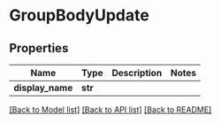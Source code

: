 # GroupBodyUpdate

## Properties
Name | Type | Description | Notes
------------ | ------------- | ------------- | -------------
**display_name** | **str** |  | 

[[Back to Model list]](../README.md#documentation-for-models) [[Back to API list]](../README.md#documentation-for-api-endpoints) [[Back to README]](../README.md)


